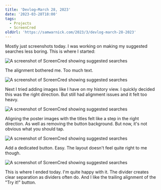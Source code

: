 ```yaml
---
title: 'Devlog—March 28, 2023'
date: '2023-03-28T18:00'
tags:
  - Projects
  - ScreenCred
oldUrl: 'https://samwarnick.com/2023/3/devlog-march-28-2023'
---
```


Mostly just screenshots today. I was working on making my suggested searches less boring. This is where I started:

![A screenshot of ScreenCred showing suggested searches](/media/2023-03-28-suggestions-1.png "Boring")

The alignment bothered me. Too much text.

![A screenshot of ScreenCred showing suggested searches](/media/2023-03-28-suggestions-2.png "Images are nice")

Next I tried adding images like I have on my history view. I quickly decided this was the right direction. But still had alignment issues and it felt too heavy.

![A screenshot of ScreenCred showing suggested searches](/media/2023-03-28-suggestions-3.png "Wow so clean")

Aligning the poster images with the titles felt like a step in the right direction. As well as removing the button background. But now, it's not obvious what you should tap.

![A screenshot of ScreenCred showing suggested searches](/media/2023-03-28-suggestions-4.png "Closer")

Add a dedicated button. Easy. The layout doesn't feel quite right to me though.

![A screenshot of ScreenCred showing suggested searches](/media/2023-03-28-suggestions-5.png "Actually happy with this")

This is where I ended today. I'm quite happy with it. The divider creates clear separation as dividers often do. And I like the trailing alignment of the "Try it!" button.
